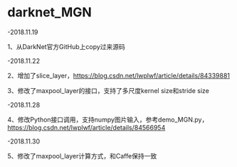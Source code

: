 # darknet_MGN #

-2018.11.19

1、从DarkNet官方GitHub上copy过来源码


-2018.11.22

2、增加了slice_layer，https://blog.csdn.net/lwplwf/article/details/84339881

3、修改了maxpool_layer的接口，支持了多尺度kernel size和stride size


-2018.11.28

4、修改Python接口调用，支持numpy图片输入，参考demo_MGN.py，https://blog.csdn.net/lwplwf/article/details/84566954


-2018.11.30

5、修改了maxpool_layer计算方式，和Caffe保持一致

